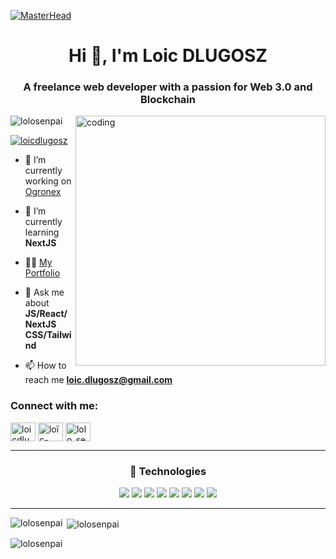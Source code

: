 [![MasterHead](https://pbs.twimg.com/profile_banners/1640105698523504643/1682074233/1500x500)](https://ogronex.com/)
<h1 align="center">Hi 👋, I'm Loic DLUGOSZ</h1>
<h3 align="center">A freelance web developer with a passion for Web 3.0 and Blockchain</h3>
<img align="right" alt="coding" width="400" src="https://cdn.dribbble.com/users/1162077/screenshots/3848914/programmer.gif">

<p align="left"> <img src="https://komarev.com/ghpvc/?username=lolosenpai&label=Profile%20views&color=0e75b6&style=flat" alt="lolosenpai" /> </p>

<p align="left"> <a href="https://twitter.com/loicdlugosz" target="blank"><img src="https://img.shields.io/twitter/follow/loicdlugosz?logo=twitter&style=for-the-badge" alt="loicdlugosz" /></a> </p>

- 🔭 I’m currently working on [Ogronex](https://ogronex.com/)

- 🌱 I’m currently learning **NextJS**

- 👨‍💻 [My Portfolio]([https://github.com/LoLoSenPai](https://lololabs.vercel.app))

- 💬 Ask me about **JS/React/NextJS  CSS/Tailwind**

- 📫 How to reach me **loic.dlugosz@gmail.com**

<h3 align="left">Connect with me:</h3>
<p align="left">
<a href="https://twitter.com/loicdlugosz" target="blank"><img align="center" src="https://raw.githubusercontent.com/rahuldkjain/github-profile-readme-generator/master/src/images/icons/Social/twitter.svg" alt="loicdlugosz" height="30" width="40" /></a>
<a href="https://linkedin.com/in/loïc-dlugosz" target="blank"><img align="center" src="https://raw.githubusercontent.com/rahuldkjain/github-profile-readme-generator/master/src/images/icons/Social/linked-in-alt.svg" alt="loïc-dlugosz" height="30" width="40" /></a>
<a href="https://discord.gg/lolo_senpai" target="blank"><img align="center" src="https://raw.githubusercontent.com/rahuldkjain/github-profile-readme-generator/master/src/images/icons/Social/discord.svg" alt="lolo_senpai" height="30" width="40" /></a>
</p>

---

<h3 align="center">🚀 Technologies</h3>
<p align="center">
  <img src="https://img.shields.io/badge/-HTML5-E34F26?style=flat-square&logo=html5&logoColor=white">
  <img src="https://img.shields.io/badge/-CSS3-1572B6?style=flat-square&logo=css3&logoColor=white">
  <img src="https://img.shields.io/badge/-JavaScript-yellow?style=flat-square&logo=javascript&logoColor=black">
  <img src="https://img.shields.io/badge/-React-61DAFB?style=flat-square&logo=react&logoColor=black">
  <img src="https://img.shields.io/badge/-Next.js-000000?style=flat-square&logo=next.js&logoColor=white">
  <img src="https://img.shields.io/badge/-Node.js-339933?style=flat-square&logo=node.js&logoColor=white">
  <img src="https://img.shields.io/badge/-TailwindCSS-38B2AC?style=flat-square&logo=tailwind-css&logoColor=white">
  <img src="https://img.shields.io/badge/-MongoDB-47A248?style=flat-square&logo=mongodb&logoColor=white">
</p>

---

<p><img align="left" src="https://github-readme-stats.vercel.app/api/top-langs?username=lolosenpai&show_icons=true&locale=en&layout=compact&theme=dark" alt="lolosenpai" /></p>

<p>&nbsp;<img align="center" src="https://github-readme-stats.vercel.app/api?username=lolosenpai&show_icons=true&locale=en&theme=dark" alt="lolosenpai" /></p>

<p><img align="center" src="https://github-readme-streak-stats.herokuapp.com/?user=lolosenpai&theme=dark" alt="lolosenpai" /></p>

